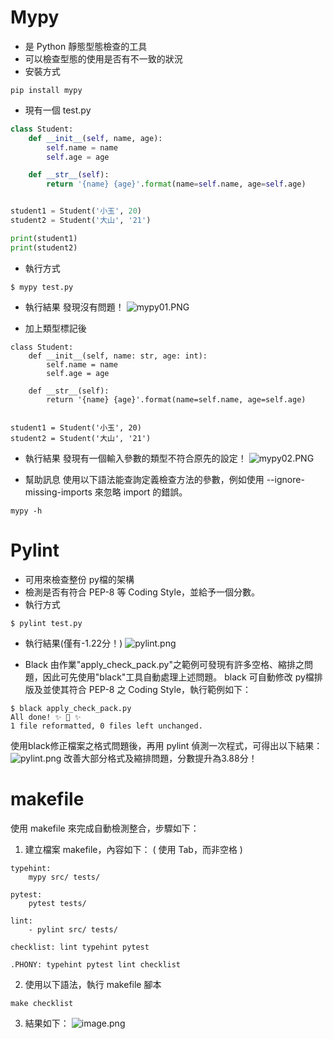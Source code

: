 # Mypy
- 是 Python 靜態型態檢查的工具
- 可以檢查型態的使用是否有不一致的狀況
- 安裝方式
```
pip install mypy
```

- 現有一個 test.py
```PYTHON
class Student:
    def __init__(self, name, age):
        self.name = name
        self.age = age

    def __str__(self):
        return '{name} {age}'.format(name=self.name, age=self.age)


student1 = Student('小玉', 20)
student2 = Student('大山', '21')

print(student1)
print(student2)
```
- 執行方式
```
$ mypy test.py
```
- 執行結果
發現沒有問題！
![mypy01.PNG](.attachments/mypy01-23bb6bfd-9478-45e4-bbf0-cbcfa5e32f92.PNG)

- 加上類型標記後
```
class Student:
    def __init__(self, name: str, age: int):
        self.name = name
        self.age = age

    def __str__(self):
        return '{name} {age}'.format(name=self.name, age=self.age)


student1 = Student('小玉', 20)
student2 = Student('大山', '21')
```
- 執行結果
發現有一個輸入參數的類型不符合原先的設定！
![mypy02.PNG](.attachments/mypy02-33909c3e-129e-4dfa-879f-a2fb659a7bca.PNG)

- 幫助訊息
使用以下語法能查詢定義檢查方法的參數，例如使用 --ignore-missing-imports 來忽略 import 的錯誤。
```
mypy -h
```

# Pylint
- 可用來檢查整份 py檔的架構
- 檢測是否有符合 PEP-8 等 Coding Style，並給予一個分數。
- 執行方式
```
$ pylint test.py
```
- 執行結果(僅有-1.22分！)
![pylint.png](.attachments/pylint-bf81c40d-532b-4141-9645-0ff4aa884121.png)

- Black
由作業"apply_check_pack.py"之範例可發現有許多空格、縮排之問題，因此可先使用"black"工具自動處理上述問題。
black 可自動修改 py檔排版及並使其符合 PEP-8 之 Coding Style，執行範例如下：
```
$ black apply_check_pack.py
All done! ✨ 🍰 ✨
1 file reformatted, 0 files left unchanged.
```
使用black修正檔案之格式問題後，再用 pylint 偵測一次程式，可得出以下結果：
![pylint.png](.attachments/pylint-ccb6e37e-100b-4881-9127-7ccdfaf3f486.png)
改善大部分格式及縮排問題，分數提升為3.88分！

# makefile
使用 makefile 來完成自動檢測整合，步驟如下：
1. 建立檔案 makefile，內容如下： ( 使用 Tab，而非空格 )
```
typehint:
    mypy src/ tests/

pytest:
    pytest tests/

lint:
    - pylint src/ tests/

checklist: lint typehint pytest

.PHONY: typehint pytest lint checklist
```
2. 使用以下語法，執行 makefile 腳本
```
make checklist
```
3. 結果如下：
![image.png](.attachments/image-5e126f2d-1950-47c2-8b6a-667eaec64213.png)